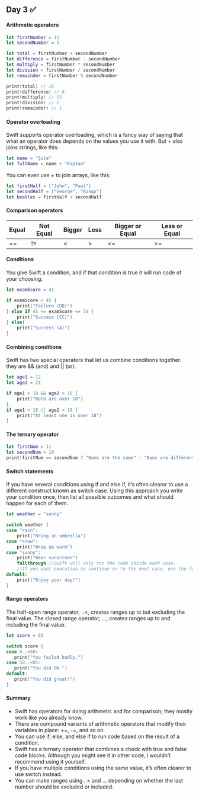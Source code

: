 ## Day 3 :white_check_mark:
#### Arithmetic operators
```swift
let firstNumber = 11
let secondNumber = 5

let total = firstNumber + secondNumber 
let difference = firstNumber - secondNumber
let multiply = firstNumber * secondNumber
let division = firstNumber / secondNumber
let remainder = firstNumber % secondNumber

print(total) // 16
print(difference) // 6
print(multiply) // 55
print(division) // 2
print(remainder) // 1
```
#### Operator overloading
Swift supports operator overloading, which is a fancy way of saying that what an operator does depends on the values you use it with.
But + also joins strings, like this:
```swift
let name = "Şule"
let fullName = name + "Kaptan"
```
You can even use + to join arrays, like this:
```swift
let firstHalf = ["John", "Paul"]
let secondHalf = ["George", "Ringo"]
let beatles = firstHalf + secondHalf
```
#### Comparison operators
| Equal | Not Equal | Bigger | Less | Bigger or Equal | Less or Equal |
|-|-|-|-|-|-|
|==|!=|<|>|<=|>=|

#### Conditions
You give Swift a condition, and if that condition is true it will run code of your choosing.
```swift
let examScore = 41

if examScore < 45 {
    print("Failure (DD)")
} else if 45 <= examScore <= 70 {
    print("Success (CC)")
} else{
    print("Success (A)")
}
```
#### Combining conditions
Swift has two special operators that let us combine conditions together: they are && (and) and || (or).
```swift
let age1 = 12
let age2 = 21

if age1 > 18 && age2 > 18 {
    print("Both are over 18")
}
if age1 > 18 || age2 > 18 {
    print("At least one is over 18")
}
```
#### The ternary operator
```swift
let firstNum = 11
let secondNum = 10
print(firstNum == secondNum ? "Nums are the same" : "Nums are different")
```
#### Switch statements
If you have several conditions using if and else if, it’s often clearer to use a different construct known as switch case. Using this approach you write your condition once, then list all possible outcomes and what should happen for each of them.
```swift
let weather = "sunny"

switch weather {
case "rain":
    print("Bring an umbrella")
case "snow":
    print("Wrap up warm")
case "sunny":
    print("Wear sunscreen")
    fallthrough //Swift will only run the code inside each case.
    //If you want execution to continue on to the next case, use the fallthrough keyword like this
default:
    print("Enjoy your day!")
}
```
#### Range operators
 The half-open range operator, ..<, creates ranges up to but excluding the final value.
 The closed range operator, ..., creates ranges up to and including the final value.
 ```swift
let score = 85

switch score {
case 0..<50:
    print("You failed badly.")
case 50..<85:
    print("You did OK.")
default:
    print("You did great!")
}
```
#### Summary
* Swift has operators for doing arithmetic and for comparison; they mostly work like you already know.
* There are compound variants of arithmetic operators that modify their variables in place: +=, -=, and so on.
* You can use if, else, and else if to run code based on the result of a condition.
* Swift has a ternary operator that combines a check with true and false code blocks. Although you might see it in other code, I wouldn’t recommend using it yourself.
* If you have multiple conditions using the same value, it’s often clearer to use switch instead.
* You can make ranges using ..< and ... depending on whether the last number should be excluded or included.





















